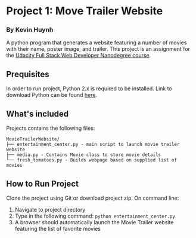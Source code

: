 # Project 1: Move Trailer Website
### By Kevin Huynh
A python program that generates a website featuring a number of movies with their name, poster image, and trailer. This project is an assignment for the [Udacity Full Stack Web Developer Nanodegree course](https://www.udacity.com/course/full-stack-web-developer-nanodegree--nd004). 

## Prequisites
In order to run project, Python 2.x is required to be installed. Link to download Python can be found [here](https://www.python.org/downloads/).

## What's included
Projects contains the following files:
```
MovieTrailerWebsite/
├── entertainment_center.py - main script to launch movie trailer website
├── media.py - Contains Movie class to store movie details
└── fresh_tomatoes.py - Builds webpage based on supplied list of movies
```
## How to Run Project
Clone the project using Git or download project zip.
On command line:
1. Navigate to project directory
2. Type in the following command:  ```python entertainment_center.py```
3. A browser should automatically launch the Movie Trailer website featuring the list of favorite movies


